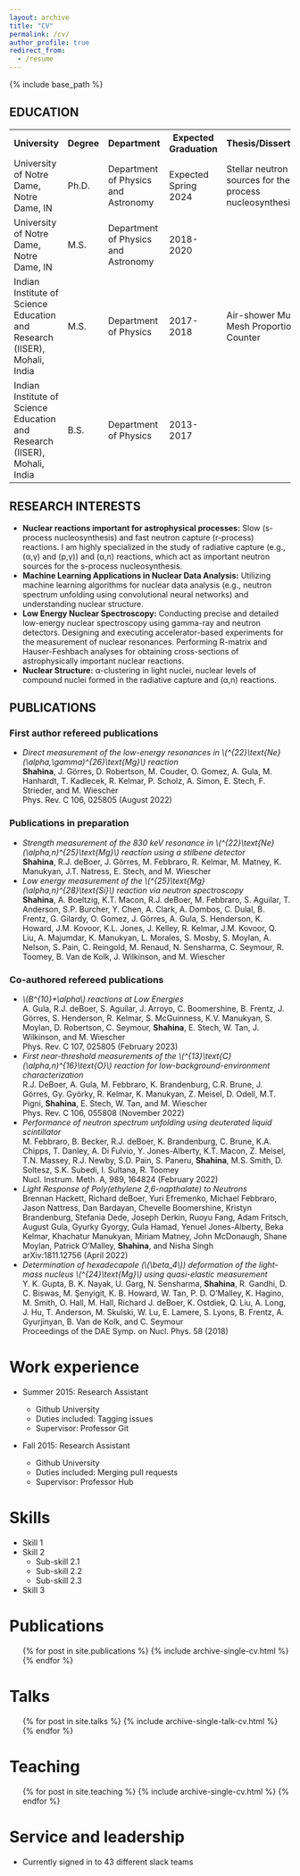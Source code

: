 ```yaml
---
layout: archive
title: "CV"
permalink: /cv/
author_profile: true
redirect_from:
  - /resume
---
```


{% include base_path %}

<section>
  <h2>EDUCATION</h2>
  <table>
    <tr>
      <th>University</th>
      <th>Degree</th>
      <th>Department</th>
      <th>Expected Graduation</th>
      <th>Thesis/Dissertation</th>
      <th>Advisor</th>
    </tr>
    <tr>
      <td>University of Notre Dame, Notre Dame, IN</td>
      <td>Ph.D.</td>
      <td>Department of Physics and Astronomy</td>
      <td>Expected Spring 2024</td>
      <td>Stellar neutron sources for the s-process nucleosynthesis</td>
      <td>Prof. Michael Wiescher</td>
    </tr>
    <tr>
      <td>University of Notre Dame, Notre Dame, IN</td>
      <td>M.S.</td>
      <td>Department of Physics and Astronomy</td>
      <td>2018-2020</td>
      <td></td>
      <td></td>
    </tr>
    <tr>
      <td>Indian Institute of Science Education and Research (IISER), Mohali, India</td>
      <td>M.S.</td>
      <td>Department of Physics</td>
      <td>2017-2018</td>
      <td>Air-shower Multi-Mesh Proportional Counter</td>
      <td>Prof. Satyajit Jena</td>
    </tr>
    <tr>
      <td>Indian Institute of Science Education and Research (IISER), Mohali, India</td>
      <td>B.S.</td>
      <td>Department of Physics</td>
      <td>2013-2017</td>
      <td></td>
      <td></td>
    </tr>
  </table>
</section>

<section>
  <h2>RESEARCH INTERESTS</h2>
  <ul>
    <li>
      <strong>Nuclear reactions important for astrophysical processes:</strong>
      Slow (s-process nucleosynthesis) and fast neutron capture (r-process) reactions. I am highly specialized in the study of radiative capture (e.g., (α,γ) and (p,γ)) and (α,n) reactions, which act as important neutron sources for the s-process nucleosynthesis.
    </li>
    <li>
      <strong>Machine Learning Applications in Nuclear Data Analysis:</strong>
      Utilizing machine learning algorithms for nuclear data analysis (e.g., neutron spectrum unfolding using convolutional neural networks) and understanding nuclear structure.
    </li>
    <li>
      <strong>Low Energy Nuclear Spectroscopy:</strong>
      Conducting precise and detailed low-energy nuclear spectroscopy using gamma-ray and neutron detectors. Designing and executing accelerator-based experiments for the measurement of nuclear resonances. Performing R-matrix and Hauser-Feshbach analyses for obtaining cross-sections of astrophysically important nuclear reactions.
    </li>
    <li>
      <strong>Nuclear Structure:</strong>
      α-clustering in light nuclei, nuclear levels of compound nuclei formed in the radiative capture and (α,n) reactions.
    </li>
  </ul>
</section>



<section>
  <h2>PUBLICATIONS</h2>
  <h3>First author refereed publications</h3>
  <ul>
    <li>
      <em>Direct measurement of the low-energy resonances in \(^{22}\text{Ne}(\alpha,\gamma)^{26}\text{Mg}\) reaction</em><br>
      <strong>Shahina</strong>, J. Görres, D. Robertson, M. Couder, O. Gomez, A. Gula, M. Hanhardt, T. Kadlecek, R. Kelmar, P. Scholz, A. Simon, E. Stech, F. Strieder, and M. Wiescher<br>
      Phys. Rev. C 106, 025805 (August 2022)
    </li>
  </ul>

  <h3>Publications in preparation</h3>
  <ul>
    <li>
      <em>Strength measurement of the 830 keV resonance in \(^{22}\text{Ne}(\alpha,n)^{25}\text{Mg}\) reaction using a stilbene detector</em><br>
      <strong>Shahina</strong>, R.J. deBoer, J. Görres, M. Febbraro, R. Kelmar, M. Matney, K. Manukyan, J.T. Natress, E. Stech, and M. Wiescher
    </li>
    <li>
      <em>Low energy measurement of the \(^{25}\text{Mg}(\alpha,n)^{28}\text{Si}\) reaction via neutron spectroscopy</em><br>
      <strong>Shahina</strong>, A. Boeltzig, K.T. Macon, R.J. deBoer, M. Febbraro, S. Aguilar, T. Anderson, S.P. Burcher, Y. Chen, A. Clark, A. Dombos, C. Dulal, B. Frentz, G. Gilardy, O. Gomez, J. Görres, A. Gula, S. Henderson, K. Howard, J.M. Kovoor, K.L. Jones, J. Kelley, R. Kelmar, J.M. Kovoor, Q. Liu, A. Majumdar, K. Manukyan, L. Morales, S. Mosby, S. Moylan, A. Nelson, S. Pain, C. Reingold, M. Renaud, N. Sensharma, C. Seymour, R. Toomey, B. Van de Kolk, J. Wilkinson, and M. Wiescher
    </li>
  </ul>

  <h3>Co-authored refereed publications</h3>
  <ul>
    <li>
      <em>\(B^{10}+\alpha\) reactions at Low Energies</em><br>
      A. Gula, R.J. deBoer, S. Aguilar, J. Arroyo, C. Boomershine, B. Frentz, J. Görres, S. Henderson, R. Kelmar, S. McGuinness, K.V. Manukyan, S. Moylan, D. Robertson, C. Seymour, <strong>Shahina</strong>, E. Stech, W. Tan, J. Wilkinson, and M. Wiescher<br>
      Phys. Rev. C 107, 025805 (February 2023)
    </li>
    <li>
      <em>First near-threshold measurements of the \(^{13}\text{C}(\alpha,n)^{16}\text{O}\) reaction for low-background-environment characterization</em><br>
      R.J. DeBoer, A. Gula, M. Febbraro, K. Brandenburg, C.R. Brune, J. Görres, Gy. Györky, R. Kelmar, K. Manukyan, Z. Meisel, D. Odell, M.T. Pigni, <strong>Shahina</strong>, E. Stech, W. Tan, and M. Wiescher<br>
      Phys. Rev. C 106, 055808 (November 2022)
    </li>
    <li>
      <em>Performance of neutron spectrum unfolding using deuterated liquid scintillator</em><br>
      M. Febbraro, B. Becker, R.J. deBoer, K. Brandenburg, C. Brune, K.A. Chipps, T. Danley, A. Di Fulvio, Y. Jones-Alberty, K.T. Macon, Z. Meisel, T.N. Massey, R.J. Newby, S.D. Pain, S. Paneru, <strong>Shahina</strong>, M.S. Smith, D. Soltesz, S.K. Subedi, I. Sultana, R. Toomey<br>
      Nucl. Instrum. Meth. A, 989, 164824 (February 2022)
    </li>
    <li>
      <em>Light Response of Poly(ethylene 2,6-napthalate) to Neutrons</em><br>
      Brennan Hackett, Richard deBoer, Yuri Efremenko, Michael Febbraro, Jason Nattress, Dan Bardayan, Chevelle Boomershine, Kristyn Brandenburg, Stefania Dede, Joseph Derkin, Ruoyu Fang, Adam Fritsch, August Gula, Gyurky Gyorgy, Gula Hamad, Yenuel Jones-Alberty, Beka Kelmar, Khachatur Manukyan, Miriam Matney, John McDonaugh, Shane Moylan, Patrick O’Malley, <strong>Shahina</strong>, and Nisha Singh<br>
      arXiv:1811.12756 (April 2022)
    </li>
    <li>
      <em>Determination of hexadecapole (\(\beta_4\)) deformation of the light-mass nucleus \(^{24}\text{Mg}\) using quasi-elastic measurement</em><br>
      Y. K. Gupta, B. K. Nayak, U. Garg, N. Sensharma, <strong>Shahina</strong>, R. Gandhi, D. C. Biswas, M. Şenyi̇git, K. B. Howard, W. Tan, P. D. O’Malley, K. Hagino, M. Smith, O. Hall, M. Hall, Richard J. deBoer, K. Ostdiek, Q. Liu, A. Long, J. Hu, T. Anderson, M. Skulski, W. Lu, E. Lamere, S. Lyons, B. Frentz, A. Gyurjinyan, B. Van de Kolk, and C. Seymour<br>
      Proceedings of the DAE Symp. on Nucl. Phys. 58 (2018)
    </li>
  </ul>
</section>


Work experience
======
* Summer 2015: Research Assistant
  * Github University
  * Duties included: Tagging issues
  * Supervisor: Professor Git

* Fall 2015: Research Assistant
  * Github University
  * Duties included: Merging pull requests
  * Supervisor: Professor Hub
  
Skills
======
* Skill 1
* Skill 2
  * Sub-skill 2.1
  * Sub-skill 2.2
  * Sub-skill 2.3
* Skill 3

Publications
======
  <ul>{% for post in site.publications %}
    {% include archive-single-cv.html %}
  {% endfor %}</ul>
  
Talks
======
  <ul>{% for post in site.talks %}
    {% include archive-single-talk-cv.html %}
  {% endfor %}</ul>
  
Teaching
======
  <ul>{% for post in site.teaching %}
    {% include archive-single-cv.html %}
  {% endfor %}</ul>
  
Service and leadership
======
* Currently signed in to 43 different slack teams
